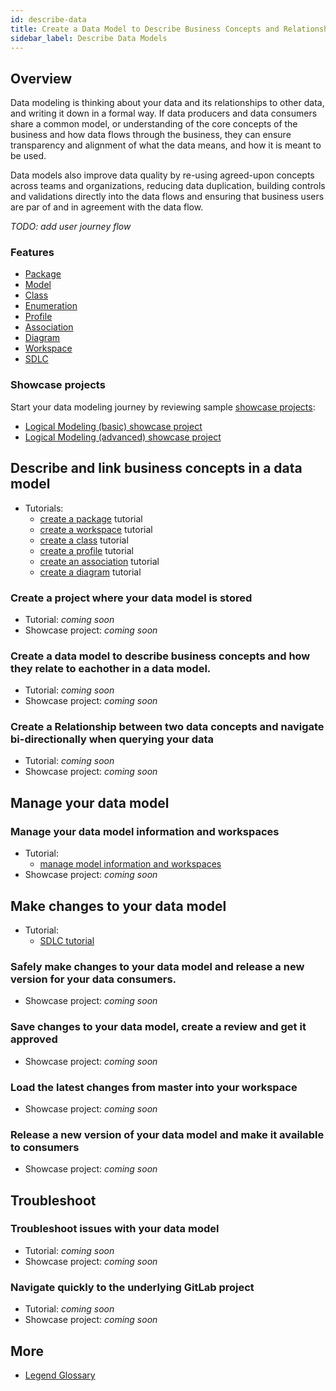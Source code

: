 ```yaml
---
id: describe-data
title: Create a Data Model to Describe Business Concepts and Relationships
sidebar_label: Describe Data Models
---
```


## Overview 

Data modeling is thinking about your data and its relationships to other data, and writing it down in a formal way. If data producers and data consumers share a common model, or understanding of the core concepts of the business and how data flows through the business, they can ensure transparency and alignment of what the data means, and how it is meant to be used.

Data models also improve data quality by re-using agreed-upon concepts across teams and organizations, reducing data duplication, building controls and validations directly into the data flows and ensuring that business users are par of and in agreement with the data flow.

_TODO: add user journey flow_

### Features
- [Package](../tutorials/studio-package.md.md)
- [Model](../tutorials/studio-create-model.md)
- [Class](../tutorials/studio-class.md)
- [Enumeration](../tutorials/studio-enumeration.md)
- [Profile](../tutorials/studio-profile.md)
- [Association](../tutorials/studio-association.md)
- [Diagram](../tutorials/studio-diagram.md)
- [Workspace](../tutorials/studio-workspace.md)
- [SDLC](../tutorials/studio-sdlc.md)

### Showcase projects

Start your data modeling journey by reviewing sample [showcase projects](../showcases/showcase-projects.md):
- [Logical Modeling (basic) showcase project](../showcases/showcase-projects.md/#logical-modeling-basic)
- [Logical Modeling (advanced) showcase project](../showcases/showcase-projects.md/#logical-modeling-advanced)

## Describe and link business concepts in a data model

- Tutorials:
    - [create a package](../tutorials/studio-package.md) tutorial
    - [create a workspace](../tutorials/studio-workspace.md) tutorial
    - [create a class](../tutorials/studio-class.md) tutorial  
    - [create a profile](../tutorials/studio-profile.md) tutorial  
    - [create an association](../tutorials/studio-association.md) tutorial  
    - [create a diagram](../tutorials/studio-diagram.md) tutorial

### Create a project where your data model is stored

- Tutorial: _coming soon_
- Showcase project: _coming soon_

### Create a data model to describe business concepts and how they relate to eachother in a data model. 

- Tutorial: _coming soon_
- Showcase project: _coming soon_

### Create a Relationship between two data concepts and navigate bi-directionally when querying your data

- Tutorial: _coming soon_
- Showcase project: _coming soon_

## Manage your data model

### Manage your data model information and workspaces

- Tutorial: 
    - [manage model information and workspaces](../tutorials/studio-manage-model-information.md)
- Showcase project: _coming soon_

## Make changes to your data model

- Tutorial: 
    - [SDLC tutorial](../tutorials/studio-sdlc.md)

### Safely make changes to your data model and release a new version for your data consumers.

- Showcase project: _coming soon_

### Save changes to your data model, create a review and get it approved

- Showcase project: _coming soon_

### Load the latest changes from master into your workspace

- Showcase project: _coming soon_

### Release a new version of your data model and make it available to consumers

- Showcase project: _coming soon_


## Troubleshoot

### Troubleshoot issues with your data model
- Tutorial: _coming soon_
- Showcase project: _coming soon_

### Navigate quickly to the underlying GitLab project
- Tutorial: _coming soon_
- Showcase project: _coming soon_


## More
- [Legend Glossary](../overview/legend-glossary.md)



